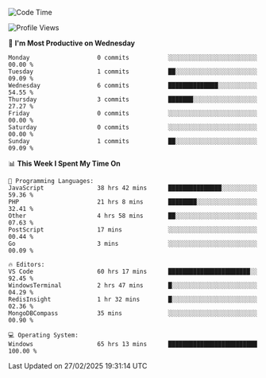 <!--START_SECTION:waka-->
![Code Time](http://img.shields.io/badge/Code%20Time-4%2C216%20hrs%209%20mins-blue)

![Profile Views](http://img.shields.io/badge/Profile%20Views-0-blue)

📅 **I'm Most Productive on Wednesday** 

```text
Monday                   0 commits           ░░░░░░░░░░░░░░░░░░░░░░░░░   00.00 % 
Tuesday                  1 commits           ██░░░░░░░░░░░░░░░░░░░░░░░   09.09 % 
Wednesday                6 commits           ██████████████░░░░░░░░░░░   54.55 % 
Thursday                 3 commits           ███████░░░░░░░░░░░░░░░░░░   27.27 % 
Friday                   0 commits           ░░░░░░░░░░░░░░░░░░░░░░░░░   00.00 % 
Saturday                 0 commits           ░░░░░░░░░░░░░░░░░░░░░░░░░   00.00 % 
Sunday                   1 commits           ██░░░░░░░░░░░░░░░░░░░░░░░   09.09 % 
```


📊 **This Week I Spent My Time On** 

```text
💬 Programming Languages: 
JavaScript               38 hrs 42 mins      ███████████████░░░░░░░░░░   59.36 % 
PHP                      21 hrs 8 mins       ████████░░░░░░░░░░░░░░░░░   32.41 % 
Other                    4 hrs 58 mins       ██░░░░░░░░░░░░░░░░░░░░░░░   07.63 % 
PostScript               17 mins             ░░░░░░░░░░░░░░░░░░░░░░░░░   00.44 % 
Go                       3 mins              ░░░░░░░░░░░░░░░░░░░░░░░░░   00.09 % 

🔥 Editors: 
VS Code                  60 hrs 17 mins      ███████████████████████░░   92.45 % 
WindowsTerminal          2 hrs 47 mins       █░░░░░░░░░░░░░░░░░░░░░░░░   04.29 % 
RedisInsight             1 hr 32 mins        █░░░░░░░░░░░░░░░░░░░░░░░░   02.36 % 
MongoDBCompass           35 mins             ░░░░░░░░░░░░░░░░░░░░░░░░░   00.90 % 

💻 Operating System: 
Windows                  65 hrs 13 mins      █████████████████████████   100.00 % 
```


 Last Updated on 27/02/2025 19:31:14 UTC
<!--END_SECTION:waka-->
